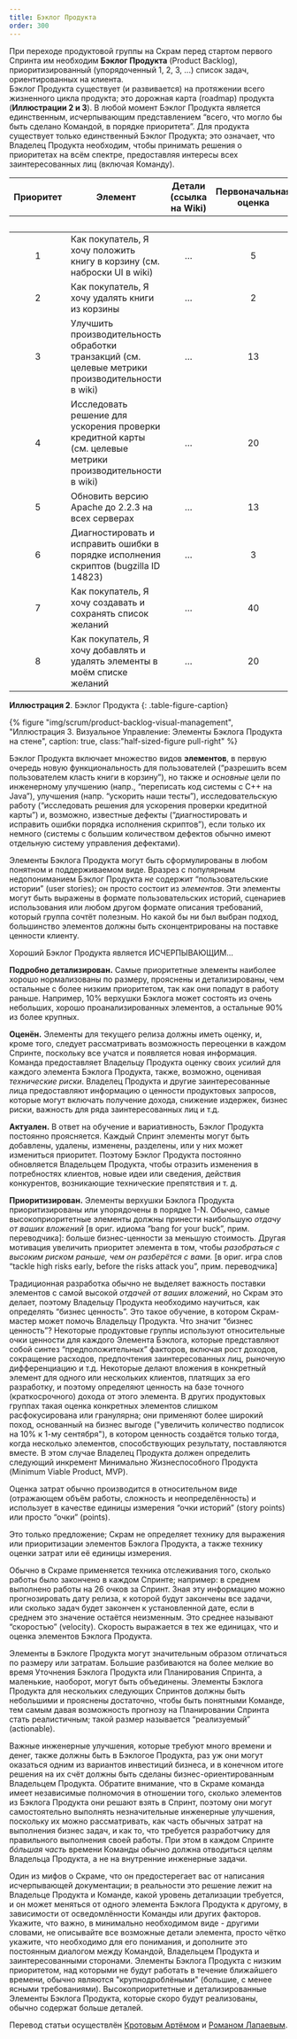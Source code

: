 ```yaml
---
title: Бэклог Продукта
order: 300
---
```


При переходе продуктовой группы на Скрам перед стартом первого Спринта им необходим **Бэклог Продукта** (Product Backlog), приоритизированный (упорядоченный 1, 2, 3, ...) список задач, ориентированных на клиента.  
Бэклог Продукта существует (и развивается) на протяжении всего жизненного цикла продукта; это дорожная карта (roadmap) продукта (**Иллюстрации 2 и 3**). В любой момент Бэклог Продукта является единственным, исчерпывающим представлением “всего, что могло бы быть сделано Командой, в порядке приоритета”. Для продукта существует только единственный Бэклог Продукта; это означает, что Владелец Продукта необходим, чтобы принимать решения о приоритетах на всём спектре, предоставляя интересы всех заинтересованных лиц (включая Команду).

<table class="grid_table_with_header">
  <thead>
    <tr>
      <th style="text-align: center">Приоритет</th>
      <th style="text-align: center">Элемент</th>
      <th style="text-align: center">Детали (ссылка на Wiki)</th>
      <th style="text-align: center">Первоначальная оценка</th>
      <th colspan="6" style="text-align: center">Обновлённая Оценка в Спринте</th>
    </tr>
    <tr>
      <th></th><th></th><th></th><th></th>
      <th style="text-align: center">1</th>
      <th style="text-align: center">2</th>
      <th style="text-align: center">3</th>
      <th style="text-align: center">4</th>
      <th style="text-align: center">5</th>
      <th style="text-align: center">6</th>
    </tr>
  </thead>
  <tbody>
    <tr>
      <td style="text-align: center">1</td>
      <td>Как покупатель, Я хочу положить книгу в корзину (см. наброски UI в wiki)</td>
      <td style="text-align: center">…</td>
      <td style="text-align: center">5</td>
      <td></td><td></td><td></td><td></td><td></td><td></td>
    </tr>
    <tr>
      <td style="text-align: center">2</td>
      <td>Как покупатель, Я хочу удалять книги из корзины</td>
      <td style="text-align: center">…</td>
      <td style="text-align: center">2</td>
      <td></td><td></td><td></td><td></td><td></td><td></td>
    </tr>
    <tr>
      <td style="text-align: center">3</td>
      <td>Улучшить производительность обработки транзакций (см. целевые метрики производительности в wiki)</td>
      <td style="text-align: center">…</td>
      <td style="text-align: center">13</td>
      <td></td><td></td><td></td><td></td><td></td><td></td>
    </tr>
    <tr>
      <td style="text-align: center">4</td>
      <td>Исследовать решение для ускорения проверки кредитной карты (см. целевые метрики производительности в wiki)</td>
      <td style="text-align: center">…</td>
      <td style="text-align: center">20</td>
      <td></td><td></td><td></td><td></td><td></td><td></td>
    </tr>
    <tr>
      <td style="text-align: center">5</td>
      <td>Обновить версию Apache до 2.2.3 на всех серверах</td>
      <td style="text-align: center">…</td>
      <td style="text-align: center">13</td>
      <td></td><td></td><td></td><td></td><td></td><td></td>
    </tr>
    <tr>
      <td style="text-align: center">6</td>
      <td>Диагностировать и исправить ошибки в порядке исполнения скриптов (bugzilla ID 14823)</td>
      <td style="text-align: center">…</td>
      <td style="text-align: center">3</td>
      <td></td><td></td><td></td><td></td><td></td><td></td>
    </tr>
    <tr>
      <td style="text-align: center">7</td>
      <td>Как покупатель, Я хочу создавать и сохранять список желаний</td>
      <td style="text-align: center">…</td>
      <td style="text-align: center">40</td>
      <td></td><td></td><td></td><td></td><td></td><td></td>
    </tr>
    <tr>
      <td style="text-align: center">8</td>
      <td>Как покупатель, Я хочу добавлять и удалять элементы в моём списке желаний</td>
      <td style="text-align: center">…</td>
      <td style="text-align: center">20</td>
      <td></td><td></td><td></td><td></td><td></td><td></td>
    </tr>
  </tbody>
</table>

**Иллюстрация 2**. Бэклог Продукта
{: .table-figure-caption}

<div>
  {% figure "img/scrum/product-backlog-visual-management", "Иллюстрация 3. Визуальное Управление: Элементы Бэклога Продукта на стене", caption: true,  class:"half-sized-figure pull-right" %}
</div>

Бэклог Продукта включает множество видов **элементов**, в первую очередь новую функциональность для пользователей (“разрешить всем пользователем класть книги в корзину”), но также и *основные* цели по инженерному улучшению (напр., “переписать код системы с C++ на Java”), улучшения (напр. “ускорить наши тесты”), исследовательскую работу (“исследовать решения для ускорения проверки кредитной карты”) и, возможно, известные дефекты (“диагностировать и исправить ошибки порядка исполнения скриптов”), если только их немного (системы с большим количеством дефектов обычно имеют отдельную систему управления дефектами).

Элементы Бэклога Продукта могут быть сформулированы в любом понятном и поддерживаемом виде. Вразрез с популярным недопониманием Бэклог Продукта *не* содержит “пользовательские истории” (user stories); он просто состоит из *элементов*. Эти элементы могут быть выражены в формате пользовательских историй, сценариев использования или любом другом формате описания требований, который группа сочтёт полезным. Но какой бы ни был выбран подход, большинство элементов должны быть сконцентрированы на поставке ценности клиенту.

Хороший Бэклог Продукта является ИСЧЕРПЫВАЮЩИМ...

**Подробно детализирован.** Самые приоритетные элементы наиболее хорошо нормализованы по размеру, прояснены и детализированы, чем остальные с более низким приоритетом, так как они попадут в работу раньше. Например, 10% верхушки Бэклога может состоять из очень небольших, хорошо проанализированных элементов, а остальные 90% из более крупных.

**Оценён.** Элементы для текущего релиза должны иметь оценку, и, кроме того, следует рассматривать возможность переоценки в каждом Спринте, поскольку все учатся и появляется новая информация. Команда предоставляет Владельцу Продукта оценку своих *усилий* для каждого элемента Бэклога Продукта, также, возможно, оценивая *технические риски*. Владелец Продукта и другие заинтересованные лица предоставляют информацию о ценности продуктовых запросов, которые могут включать получение дохода, снижение издержек, бизнес риски, важность для ряда заинтересованных лиц и т.д.

**Актуален.** В ответ на обучение и вариативность, Бэклог Продукта постоянно проясняется. Каждый Спринт элементы могут быть добавлены, удалены, изменены, разделены, или у них может измениться приоритет. Поэтому Бэклог Продукта постоянно обновляется Владельцем Продукта, чтобы отразить изменения в потребностях клиентов, новые идеи или сведения, действия конкурентов, возникающие технические препятствия и т. д.
  
**Приоритизирован.** Элементы верхушки Бэклога Продукта приоритизированы или упорядочены в порядке 1-N. Обычно, самые высокоприоритетные элементы должны принести наибольшую *отдачу от ваших вложений* [в ориг. идиома “bang for your buck”, прим. переводчика]: больше бизнес-ценности за меньшую стоимость. Другая мотивация увеличить приоритет элемента в том, чтобы *разобраться с высоким риском раньше, чем он разберётся с вами.* [в ориг. игра слов “tackle high risks early, before the risks attack you”, прим. переводчика]

Традиционная разработка обычно не выделяет важность поставки элементов с самой высокой *отдачей от ваших вложений*, но Скрам это делает, поэтому Владельцу Продукта необходимо научиться, как определять “бизнес ценность”. Это такое обучение, в котором Скрам-мастер может помочь Владельцу Продукта. Что значит “бизнес ценность”? Некоторые продуктовые группы используют относительные очки ценности для каждого Элемента Бэклога, которые представляют собой синтез “предположительных” факторов, включая рост доходов, сокращение расходов, предпочтения заинтересованных лиц, рыночную дифференциацию и т.д. Некоторые делают вложения в конкретный элемент для одного или нескольких клиентов, платящих за его разработку, и поэтому определяют ценность на базе точного (краткосрочного) дохода от этого элемента. В других продуктовых группах такая оценка конкретных элементов слишком расфокусирована или гранулярна; они применяют более широкий поход, основанный на бизнес выгоде ("увеличить количество подписок на 10% к 1-му сентября"), в котором ценность создаётся только тогда, когда несколько элементов, способствующих результату, поставляются вместе. В этом случае Владелец Продукта должен определить следующий инкремент Минимально Жизнеспособного Продукта (Minimum Viable Product, MVP).

Оценка затрат обычно производится в относительном виде (отражающем объём работы, сложность и неопределённость) и использует в качестве единицы измерения “очки историй” (story points) или просто “очки” (points).

Это только предложение; Скрам не определяет технику для выражения или приоритизации элементов Бэклога Продукта, а также технику оценки затрат или её единицы измерения.

Обычно в Скраме применяется техника отслеживания того, сколько работы было закончено в каждом Спринте; например: в среднем выполнено работы на 26 очков за Спринт. Зная эту информацию можно прогнозировать дату релиза, к которой будут закончены все задачи, или сколько задач будет закончен к установленной дате, если в среднем это значение остаётся неизменным. Это среднее называют “скоростью” (velocity). Скорость выражается в тех же единицах, что и оценка элементов Бэклога Продукта.

Элементы в Бэклоге Продукта могут значительным образом отличаться по размеру или затратам. Большие разбиваются на более мелкие во время Уточнения Бэклога Продукта или Планирования Спринта, а маленькие, наоборот, могут быть объединены. Элементы Бэклога Продукта для нескольких следующих Спринтов должны быть небольшими и прояснены достаточно, чтобы быть понятными Команде, тем самым давая возможность прогнозу на Планировании Спринта стать реалистичным; такой размер называется “реализуемый” (actionable).

Важные инженерные улучшения, которые требуют много времени и денег, также должны быть в Бэклогое Продукта, раз уж они могут оказаться одним из вариантов инвестиций бизнеса, и в конечном итоге решения на их счёт должны быть сделаны бизнес-ориентированным Владельцем Продукта. Обратите внимание, что в Скраме команда имеет независимые полномочия в отношении того, сколько элементов из Бэклога Продукта они решают взять в Спринт, поэтому они могут самостоятельно выполнять незначительные инженерные улучшения, поскольку их можно рассматривать, как часть обычных затрат на выполнения бизнес задач, и как то, что требуется разработчику для правильного выполнения своей работы. При этом в каждом Спринте *бóльшая часть* времени Команды обычно должна отводиться целям Владельца Продукта, а не на внутренние инженерные задачи.

Один из мифов о Скраме, что он предостерегает вас от написания исчерпывающей документации; в реальности это решение лежит на Владельце Продукта и Команде, какой уровень детализации требуется, и он может меняться от одного элемента Бэклога Продукта к другому, в зависимости от осведомлённости Команды или других факторов. Укажите, что важно, в минимально необходимом виде - другими словами, не описывайте все возможные детали элемента, просто чётко укажите, что необходимо для его понимания, и дополните это постоянным диалогом между Командой, Владельцем Продукта и заинтересованными сторонами. Элементы Бэклога Продукта с низким приоритетом, над которыми не будут работать в течение ближайшего времени, обычно являются "крупнодроблёными" (большие, с менее ясными требованиями). Высокоприоритетные и детализированные Элементы Бэклога Продукта, которые скоро будут реализованы, обычно содержат больше деталей.

Перевод статьи осуществлён [Кротовым Артёмом](https://www.facebook.com/artem.v.krotov) и [Романом Лапаевым](https://www.linkedin.com/in/romanlapaev).
